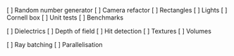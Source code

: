 [ ] Random number generator
[ ] Camera refactor
[ ] Rectangles
[ ] Lights
[ ] Cornell box
[ ] Unit tests
[ ] Benchmarks

[ ] Dielectrics
[ ] Depth of field
[ ] Hit detection
[ ] Textures
[ ] Volumes

[ ] Ray batching
[ ] Parallelisation
